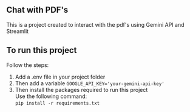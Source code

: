 ## Chat with PDF's

This is a project created to interact with the pdf's using Gemini API and Streamlit

## To run this project

Follow the steps:
1. Add a .env file in your project folder
2. Then add a variable `GOOGLE_API_KEY='your-gemini-api-key'`
3. Then install the packages required to run this project <br />
   Use the following command: <br />
   `pip install -r requirements.txt`
